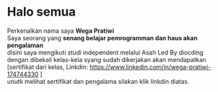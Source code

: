 # Halo semua
Perkenalkan nama saya **Wega Pratiwi** <br>
Saya seorang yang **senang belajar pemrogramman dan haus akan pengalaman**<br>
disini saya  mengikuti studi independent melalui Asah Led By diocding dengan dibekali kelas-kela syang sudah dikerjakan akan mendapatkan [sertifikat dari kelas, Linkdin: https://www.linkedin.com/in/wega-pratiwi-174744330 ] <br>
unutk melihat sertifikat dan pengalama silakan klik linkdin diatas.
